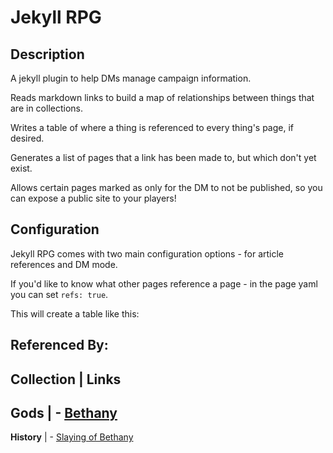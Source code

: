 # Jekyll RPG

## Description

A jekyll plugin to help DMs manage campaign information.

Reads markdown links to build a map of relationships between things that are in collections.

Writes a table of where a thing is referenced to every thing's page, if desired.

Generates a list of pages that a link has been made to, but which don't yet exist.

Allows certain pages marked as only for the DM to not be published, so you can expose a public site to your players!

## Configuration

Jekyll RPG comes with two main configuration options - for article references and DM mode.

If you'd like to know what other pages reference a page - in the page yaml you can set `refs: true`.

This will create a table like this:

## Referenced By:

**Collection** | **Links**
--------------------------
**Gods**       | - [Bethany](/#)
--------------------------
**History**    | - [Slaying of Bethany](/#)
